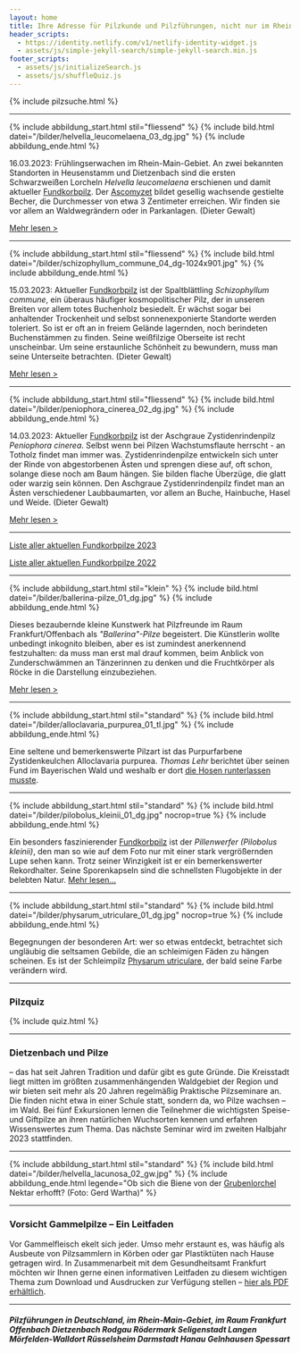 ```yaml
---
layout: home
title: Ihre Adresse für Pilzkunde und Pilzführungen, nicht nur im Rhein-Main-Gebiet
header_scripts:
  - https://identity.netlify.com/v1/netlify-identity-widget.js
  - assets/js/simple-jekyll-search/simple-jekyll-search.min.js
footer_scripts:
  - assets/js/initializeSearch.js
  - assets/js/shuffleQuiz.js
---
```

{% include pilzsuche.html %}

- - -

{% include abbildung_start.html stil="fliessend" %}
{% include bild.html datei="/bilder/helvella_leucomelaena_03_dg.jpg" %}
{% include abbildung_ende.html %}

16.03.2023: Frühlingserwachen im Rhein-Main-Gebiet. An zwei bekannten Standorten in Heusenstamm und Dietzenbach sind die ersten Schwarzweißen Lorcheln *Helvella leucomelaena* erschienen und damit aktueller [Fundkorbpilz](AA "Glossar-"). Der [Ascomyzet](Ascomyzeten "Glossar") bildet gesellig wachsende gestielte Becher, die Durchmesser von etwa 3 Zentimeter erreichen. Wir finden sie vor allem an Waldwegrändern oder in Parkanlagen. (Dieter Gewalt)

[Mehr lesen >](/pilze/helvella-leucomelaena-schwarzweiße-lorchel)

<div style="clear:  both"></div>

- - -

{% include abbildung_start.html stil="fliessend" %}
{% include bild.html datei="/bilder/schizophyllum_commune_04_dg-1024x901.jpg" %}
{% include abbildung_ende.html %}

15.03.2023: Aktueller [Fundkorbpilz](AA "Glossar-") ist der Spaltblättling *Schizophyllum commune*, ein überaus häufiger kosmopolitischer Pilz, der in unseren Breiten vor allem totes Buchenholz besiedelt. Er wächst sogar bei anhaltender Trockenheit und selbst sonnenexponierte Standorte werden toleriert. So ist er oft an in freiem Gelände lagernden, noch berindeten Buchenstämmen zu finden. Seine weißfilzige Oberseite ist recht unscheinbar. Um seine erstaunliche Schönheit zu bewundern, muss man seine Unterseite betrachten. (Dieter Gewalt)

[Mehr lesen >](/pilze/schizophyllum-commune-spaltblättling)

<div style="clear:  both"></div>

- - -

{% include abbildung_start.html stil="fliessend" %}
{% include bild.html datei="/bilder/peniophora_cinerea_02_dg.jpg" %}
{% include abbildung_ende.html %}

14.03.2023: Aktueller [Fundkorbpilz](AA "Glossar-") ist der Aschgraue Zystidenrindenpilz *Peniophora cinerea*. Selbst wenn bei Pilzen Wachstumsflaute herrscht - an Totholz findet man immer was. Zystidenrindenpilze entwickeln sich unter der Rinde von abgestorbenen Ästen und sprengen diese auf, oft schon, solange diese noch am Baum hängen. Sie bilden flache Überzüge, die glatt oder warzig sein können. Den Aschgraue Zystidenrindenpilz findet man an Ästen verschiedener Laubbaumarten, vor allem an Buche, Hainbuche, Hasel und Weide. (Dieter Gewalt)

[Mehr lesen >](/pilze/peniophora-cinerea-aschgrauer-zystidenrindenpilz)

<div style="clear:  both"></div>

- - -

[Liste aller aktuellen Fundkorbpilze 2023](/artikel/liste-aller-aktuellen-fundkorbpilze-2023.html)

[Liste aller aktuellen Fundkorbpilze 2022](/artikel/liste-aller-aktuellen-fundkorbpilze-2022.html)

- - -

{% include abbildung_start.html stil="klein" %}
{% include bild.html datei="/bilder/ballerina-pilze_01_dg.jpg" %}
{% include abbildung_ende.html %}

Dieses bezaubernde kleine Kunstwerk hat Pilzfreunde im Raum Frankfurt/Offenbach als *"Ballerina"-Pilze* begeistert. Die Künstlerin wollte unbedingt inkognito bleiben, aber es ist zumindest anerkennend festzuhalten: da muss man erst mal drauf kommen, beim Anblick von Zunderschwämmen an Tänzerinnen zu denken und die Fruchtkörper als Röcke in die Darstellung einzubeziehen.

[Mehr lesen >](/termine)

- - -

{% include abbildung_start.html stil="standard" %}
{% include bild.html datei="/bilder/alloclavaria_purpurea_01_tl.jpg" %}
{% include abbildung_ende.html %}

Eine seltene und bemerkenswerte Pilzart ist das Purpurfarbene Zystidenkeulchen Alloclavaria purpurea. *Thomas Lehr* berichtet über seinen Fund im Bayerischen Wald und weshalb er dort [die Hosen runterlassen musste](/pilze/alloclavaria-purpurea-purpurfarbenes-zystidenkeulchen).

- - -

{% include abbildung_start.html stil="standard" %}
{% include bild.html datei="/bilder/pilobolus_kleinii_01_dg.jpg" nocrop=true %}
{% include abbildung_ende.html %}

Ein besonders faszinierender [Fundkorbpilz](AA "Glossar-") ist der *Pillenwerfer (Pilobolus kleinii)*, den man so wie auf dem Foto nur mit einer stark vergrößernden Lupe sehen kann. Trotz seiner Winzigkeit ist er ein bemerkenswerter Rekordhalter. Seine Sporenkapseln sind die schnellsten Flugobjekte in der belebten Natur. [Mehr lesen...](/pilze/pilobolus-kleinii-pillenwerfer)

- - -

{% include abbildung_start.html stil="standard" %}
{% include bild.html datei="/bilder/physarum_utriculare_01_dg.jpg" nocrop=true %}
{% include abbildung_ende.html %}

Begegnungen der besonderen Art: wer so etwas entdeckt, betrachtet sich ungläubig die seltsamen Gebilde, die an schleimigen Fäden zu hängen scheinen. Es ist der Schleimpilz [Physarum utriculare](/pilze/physarum-utriculare-fadenfruchtschleimpilz), der bald seine Farbe verändern wird.

- - -

### Pilzquiz

{% include quiz.html %}

- - -

### Dietzenbach und Pilze

– das hat seit Jahren Tradition und dafür gibt es gute Gründe. Die Kreisstadt liegt mitten im größten zusammenhängenden Waldgebiet der Region und wir bieten seit mehr als 20 Jahren regelmäßig Praktische Pilzseminare an. Die finden nicht etwa in einer Schule statt, sondern da, wo Pilze wachsen – im Wald. Bei fünf Exkursionen lernen die Teilnehmer die wichtigsten Speise- und Giftpilze an ihren natürlichen Wuchsorten kennen und erfahren Wissenswertes zum Thema. Das nächste Seminar wird im zweiten Halbjahr 2023 stattfinden.

- - -

{% include abbildung_start.html stil="standard" %}
{% include bild.html datei="/bilder/helvella_lacunosa_02_gw.jpg" %}
{% include abbildung_ende.html legende="Ob sich die Biene von der <a href='/pilze/helvella-lacunosa-grubenlorchel'>Grubenlorchel</a> Nektar erhofft?  (Foto: Gerd Wartha)" %}

- - -

### Vorsicht Gammelpilze – Ein Leitfaden

Vor Gammelfleisch ekelt sich jeder. Umso mehr erstaunt es, was häufig als Ausbeute von Pilzsammlern in Körben oder gar Plastiktüten nach Hause getragen wird. In Zusammenarbeit mit dem Gesundheitsamt Frankfurt möchten wir Ihnen gerne einen informativen Leitfaden zu diesem wichtigen Thema zum Download und Ausdrucken zur Verfügung stellen – [hier als PDF erhältlich](/assets/docs/Fundkorb.de-Gammelpilze.pdf).

- - -

##### Pilzführungen in Deutschland, im Rhein-Main-Gebiet, im Raum Frankfurt Offenbach Dietzenbach Rodgau Rödermark Seligenstadt Langen Mörfelden-Walldort Rüsselsheim Darmstadt Hanau Gelnhausen Spessart